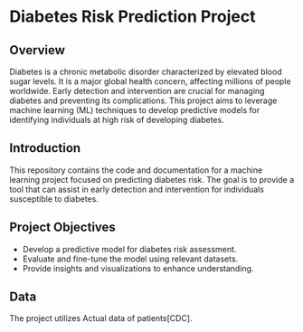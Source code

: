 # Diabetes Risk Prediction Project

## Overview

Diabetes is a chronic metabolic disorder characterized by elevated blood sugar levels. It is a major global health concern, affecting millions of people worldwide. Early detection and intervention are crucial for managing diabetes and preventing its complications. This project aims to leverage machine learning (ML) techniques to develop predictive models for identifying individuals at high risk of developing diabetes.

## Introduction

This repository contains the code and documentation for a machine learning project focused on predicting diabetes risk. The goal is to provide a tool that can assist in early detection and intervention for individuals susceptible to diabetes.

## Project Objectives

- Develop a predictive model for diabetes risk assessment.
- Evaluate and fine-tune the model using relevant datasets.
- Provide insights and visualizations to enhance understanding.

## Data

The project utilizes Actual data of patients[CDC].
